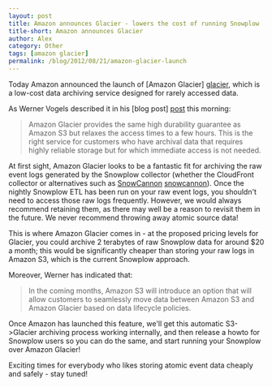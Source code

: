 ```yaml
---
layout: post
title: Amazon announces Glacier - lowers the cost of running Snowplow
title-short: Amazon announces Glacier
author: Alex
category: Other
tags: [amazon glacier]
permalink: /blog/2012/08/21/amazon-glacier-launch
---
```



Today Amazon announced the launch of [Amazon Glacier] [glacier], which is a low-cost data archiving service designed for rarely accessed data.

As Werner Vogels described it in his [blog post] [post] this morning:

> Amazon Glacier provides the same high durability guarantee as Amazon S3 but relaxes the access times to a few hours. This is the right service for customers who have archival data that requires highly reliable storage but for which immediate access is not needed.

At first sight, Amazon Glacier looks to be a fantastic fit for archiving the raw event logs generated by the Snowplow collector (whether the CloudFront collector or alternatives such as [SnowCannon] [snowcannon]). Once the nightly Snowplow ETL has been run on your raw event logs, you shouldn't need to access those raw logs frequently. However, we would always recommend retaining them, as there may well be a reason to revisit them in the future. We never recommend throwing away atomic source data!

This is where Amazon Glacier comes in - at the proposed pricing levels for Glacier, you could archive 2 terabytes of raw Snowplow data for around $20 a month; this would be significantly cheaper than storing your raw logs in Amazon S3, which is the current Snowplow approach.

Moreover, Werner has indicated that:

> In the coming months, Amazon S3 will introduce an option that will allow customers to seamlessly move data between Amazon S3 and Amazon Glacier based on data lifecycle policies.

Once Amazon has launched this feature, we'll get this automatic S3->Glacier archiving process working internally, and then release a howto for Snowplow users so you can do the same, and start running your Snowplow over Amazon Glacier!

Exciting times for everybody who likes storing atomic event data cheaply and safely - stay tuned!

[glacier]: http://aws.amazon.com/glacier/
[post]: http://www.allthingsdistributed.com/2012/08/amazon-glacier.html
[snowcannon]: https://github.com/shermozle/SnowCannon
